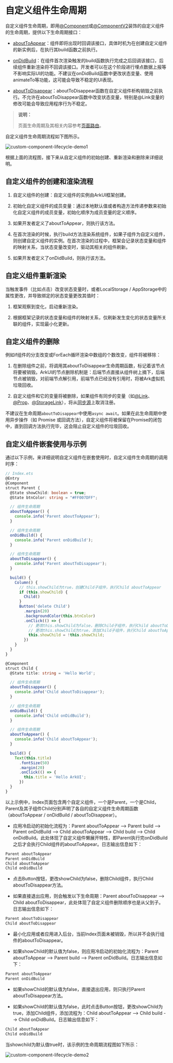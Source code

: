 # 自定义组件生命周期

自定义组件生命周期，即用[@Component](arkts-create-custom-components.md#component)或[@ComponentV2](arkts-new-componentV2.md)装饰的自定义组件的生命周期，提供以下生命周期接口：


- [aboutToAppear](../../reference/apis-arkui/arkui-ts/ts-custom-component-lifecycle.md#abouttoappear)：组件即将出现时回调该接口，具体时机为在创建自定义组件的新实例后，在执行其build函数之前执行。

- [onDidBuild](../../reference/apis-arkui/arkui-ts/ts-custom-component-lifecycle.md#ondidbuild12)：在组件首次渲染触发的build函数执行完成之后回调该接口，后续组件重新渲染将不回调该接口。开发者可以在这个阶段进行埋点数据上报等不影响实际UI的功能。不建议在onDidBuild函数中更改状态变量、使用animateTo等功能，这可能会导致不稳定的UI表现。

- [aboutToDisappear](../../reference/apis-arkui/arkui-ts/ts-custom-component-lifecycle.md#abouttodisappear)：aboutToDisappear函数在自定义组件析构销毁之前执行。不允许在aboutToDisappear函数中改变状态变量，特别是@Link变量的修改可能会导致应用程序行为不稳定。

> **说明：**
>
> 页面生命周期及其相关内容参考[页面路由](../arkts-routing.md#生命周期)。

自定义组件生命周期流程如下图所示。


![custom-component-lifecycle-demo1](figures/custom-component-lifecycle-demo1.png)


根据上面的流程图，接下来从自定义组件的初始创建、重新渲染和删除来详细说明。


## 自定义组件的创建和渲染流程

1. 自定义组件的创建：自定义组件的实例由ArkUI框架创建。

2. 初始化自定义组件的成员变量：通过本地默认值或者构造方法传递参数来初始化自定义组件的成员变量，初始化顺序为成员变量的定义顺序。

3. 如果开发者定义了aboutToAppear，则执行该方法。

4. 在首次渲染的时候，执行build方法渲染系统组件，如果子组件为自定义组件，则创建自定义组件的实例。在首次渲染的过程中，框架会记录状态变量和组件的映射关系，当状态变量改变时，驱动其相关的组件刷新。

5. 如果开发者定义了onDidBuild，则执行该方法。

## 自定义组件重新渲染

当触发事件（比如点击）改变状态变量时，或者LocalStorage / AppStorage中的属性更改，并导致绑定的状态变量更改其值时：

1. 框架观察到变化，启动重新渲染。

2. 根据框架记录的状态变量和组件的映射关系，仅刷新发生变化的状态变量所关联的组件，实现最小化更新。

## 自定义组件的删除

例如if组件的分支改变或ForEach循环渲染中数组的个数改变，组件将被移除：

1. 在删除组件之前，将调用其aboutToDisappear生命周期函数，标记着该节点将要被销毁。ArkUI的节点删除机制是：后端节点直接从组件树上摘下，后端节点被销毁，对前端节点解引用，前端节点已经没有引用时，将被Ark虚拟机垃圾回收。

2. 自定义组件和它的变量将被删除，如果组件有同步的变量（如[@Link](arkts-link.md)、[@Prop](arkts-prop.md)、[@StorageLink](arkts-appstorage.md#storagelink)），将从[同步源](arkts-state-management-overview.md#基本概念)上取消注册。

不建议在生命周期`aboutToDisappear`中使用`async await`。如果在此生命周期中使用异步操作（如 Promise 或回调方法），自定义组件将被保留在Promise的闭包中，直到回调方法执行完毕，这会阻止自定义组件的垃圾回收。

## 自定义组件嵌套使用与示例

通过以下示例，来详细说明自定义组件在嵌套使用时，自定义组件生命周期的调用时序：

```ts
// Index.ets
@Entry
@Component
struct Parent {
  @State showChild: boolean = true;
  @State btnColor: string = "#FF007DFF";

  // 组件生命周期
  aboutToAppear() {
    console.info('Parent aboutToAppear');
  }

  // 组件生命周期
  onDidBuild() {
    console.info('Parent onDidBuild');
  }

  // 组件生命周期
  aboutToDisappear() {
    console.info('Parent aboutToDisappear');
  }

  build() {
    Column() {
      // this.showChild为true，创建Child子组件，执行Child aboutToAppear
      if (this.showChild) {
        Child()
      }
      Button('delete Child')
        .margin(20)
        .backgroundColor(this.btnColor)
        .onClick(() => {
          // 更改this.showChild为false，删除Child子组件，执行Child aboutToDisappear
          // 更改this.showChild为true，添加Child子组件，执行Child aboutToAppear
          this.showChild = !this.showChild;
        })
    }
  }
}

@Component
struct Child {
  @State title: string = 'Hello World';

  // 组件生命周期
  aboutToDisappear() {
    console.info('Child aboutToDisappear');
  }

  // 组件生命周期
  onDidBuild() {
    console.info('Child onDidBuild');
  }

  // 组件生命周期
  aboutToAppear() {
    console.info('Child aboutToAppear');
  }

  build() {
    Text(this.title)
      .fontSize(50)
      .margin(20)
      .onClick(() => {
        this.title = 'Hello ArkUI';
      })
  }
}
```

以上示例中，Index页面包含两个自定义组件，一个是Parent，一个是Child，Parent及其子组件Child分别声明了各自的自定义组件生命周期函数（aboutToAppear / onDidBuild / aboutToDisappear）。

- 应用冷启动的初始化流程为：Parent aboutToAppear --&gt; Parent build --&gt; Parent onDidBuild --&gt; Child aboutToAppear --&gt; Child build --&gt; Child onDidBuild。此处体现了自定义组件懒展开特性，即Parent执行完onDidBuild之后才会执行Child组件的aboutToAppear。日志输出信息如下：

```ts
Parent aboutToAppear
Parent onDidBuild
Child aboutToAppear
Child onDidBuild
```

- 点击Button按钮，更改showChild为false，删除Child组件，执行Child aboutToDisappear方法。

- 如果直接退出应用，则会触发以下生命周期：Parent aboutToDisappear --&gt; Child aboutToDisappear，此处体现了自定义组件删除顺序也是从父到子。日志输出信息如下：

```ts
Parent aboutToDisappear
Child aboutToDisappear
```

- 最小化应用或者应用进入后台，当前Index页面未被销毁，所以并不会执行组件的aboutToDisappear。

- 如果showChild的默认值为false，则应用冷启动的初始化流程为：Parent aboutToAppear --&gt; Parent build --&gt; Parent onDidBuild。日志输出信息如下：

```ts
Parent aboutToAppear
Parent onDidBuild
```
- 如果showChild的默认值为false，直接退出应用，则只执行Parent aboutToDisappear方法。

- 如果showChild的默认值为false，此时点击Button按钮，更改showChild为true，添加Child组件，添加流程为：Child aboutToAppear --&gt; Child build --&gt; Child onDidBuild。日志输出信息如下：

```ts
Child aboutToAppear
Child onDidBuild
```
当showchild为默认值true时，该示例的生命周期流程图如下所示：

![custom-component-lifecycle-demo2](figures/custom-component-lifecycle-demo2.png)